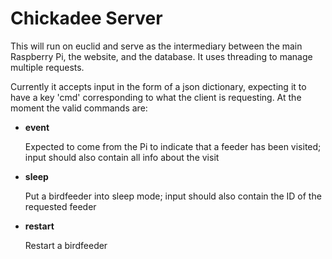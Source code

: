 # Chickadee Server
This will run on euclid and serve as the intermediary between the main Raspberry Pi, the website, and the database. It uses threading to manage multiple requests.

Currently it accepts input in the form of a json dictionary, expecting it to have a key 'cmd' corresponding to what the client is requesting. At the moment the valid commands are:

  * **event**
    
      Expected to come from the Pi to indicate that a feeder has been visited; input should also contain all info about the visit
  
  * **sleep**
    
      Put a birdfeeder into sleep mode; input should also contain the ID of the requested feeder
  
  * **restart**
    
      Restart a birdfeeder